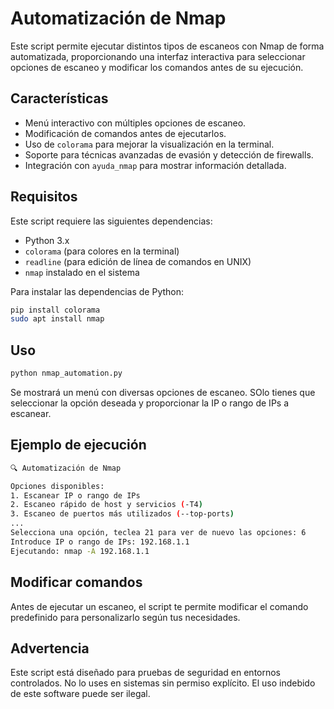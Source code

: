 # Automatización de Nmap

Este script permite ejecutar distintos tipos de escaneos con Nmap de forma automatizada, proporcionando una interfaz interactiva para seleccionar opciones de escaneo y modificar los comandos antes de su ejecución.

## Características
- Menú interactivo con múltiples opciones de escaneo.
- Modificación de comandos antes de ejecutarlos.
- Uso de `colorama` para mejorar la visualización en la terminal.
- Soporte para técnicas avanzadas de evasión y detección de firewalls.
- Integración con `ayuda_nmap` para mostrar información detallada.

## Requisitos
Este script requiere las siguientes dependencias:
- Python 3.x
- `colorama` (para colores en la terminal)
- `readline` (para edición de línea de comandos en UNIX)
- `nmap` instalado en el sistema

Para instalar las dependencias de Python:
```bash
pip install colorama
sudo apt install nmap
```

## Uso
```bash
python nmap_automation.py
```
Se mostrará un menú con diversas opciones de escaneo. SOlo tienes que seleccionar la opción deseada y proporcionar la IP o rango de IPs a escanear.

## Ejemplo de ejecución
```bash
🔍 Automatización de Nmap

Opciones disponibles:
1. Escanear IP o rango de IPs
2. Escaneo rápido de host y servicios (-T4)
3. Escaneo de puertos más utilizados (--top-ports)
...
Selecciona una opción, teclea 21 para ver de nuevo las opciones: 6
Introduce IP o rango de IPs: 192.168.1.1
Ejecutando: nmap -A 192.168.1.1
```

## Modificar comandos 
Antes de ejecutar un escaneo, el script te permite modificar el comando predefinido para personalizarlo según tus necesidades.

## Advertencia
Este script está diseñado para pruebas de seguridad en entornos controlados. No lo uses en sistemas sin permiso explícito. El uso indebido de este software puede ser ilegal.